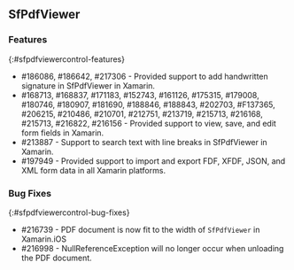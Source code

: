 ## SfPdfViewer

### Features
{:#sfpdfviewercontrol-features}

* \#186086, \#186642, \#217306 - Provided support to add handwritten signature in SfPdfViewer in Xamarin.
* \#168713, \#168837, \#171183, \#152743, \#161126, \#175315, \#179008, \#180746, \#180907, \#181690, \#188846, \#188843, \#202703, \#F137365, \#206215, \#210486, \#210701, \#212751, \#213719, \#215713, \#216168, \#215713, \#216822, \#216156 -  Provided support to view, save, and edit form fields in Xamarin.
* \#213887 - Support to search text with line breaks in SfPdfViewer in Xamarin.
* \#197949 - Provided support to import and export FDF, XFDF, JSON, and XML form data in all Xamarin platforms.


### Bug Fixes
{:#sfpdfviewercontrol-bug-fixes} 

* \#216739 - PDF document is now fit to the width of `SfPdfViewer` in Xamarin.iOS
* \#216998 - NullReferenceException will no longer occur when unloading the PDF document.